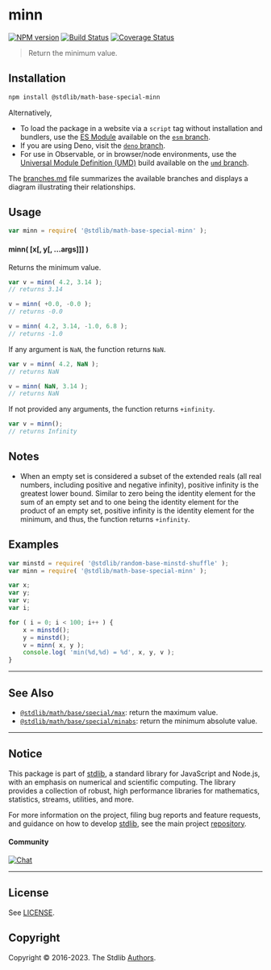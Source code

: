 <!--

@license Apache-2.0

Copyright (c) 2018 The Stdlib Authors.

Licensed under the Apache License, Version 2.0 (the "License");
you may not use this file except in compliance with the License.
You may obtain a copy of the License at

   http://www.apache.org/licenses/LICENSE-2.0

Unless required by applicable law or agreed to in writing, software
distributed under the License is distributed on an "AS IS" BASIS,
WITHOUT WARRANTIES OR CONDITIONS OF ANY KIND, either express or implied.
See the License for the specific language governing permissions and
limitations under the License.

-->

# minn

[![NPM version][npm-image]][npm-url] [![Build Status][test-image]][test-url] [![Coverage Status][coverage-image]][coverage-url] <!-- [![dependencies][dependencies-image]][dependencies-url] -->

> Return the minimum value.

<!-- Section to include introductory text. Make sure to keep an empty line after the intro `section` element and another before the `/section` close. -->

<section class="intro">

</section>

<!-- /.intro -->

<!-- Package usage documentation. -->

<section class="installation">

## Installation

```bash
npm install @stdlib/math-base-special-minn
```

Alternatively,

-   To load the package in a website via a `script` tag without installation and bundlers, use the [ES Module][es-module] available on the [`esm` branch][esm-url].
-   If you are using Deno, visit the [`deno` branch][deno-url].
-   For use in Observable, or in browser/node environments, use the [Universal Module Definition (UMD)][umd] build available on the [`umd` branch][umd-url].

The [branches.md][branches-url] file summarizes the available branches and displays a diagram illustrating their relationships.

</section>

<section class="usage">

## Usage

```javascript
var minn = require( '@stdlib/math-base-special-minn' );
```

#### minn( \[x\[, y\[, ...args]]] )

Returns the minimum value.

```javascript
var v = minn( 4.2, 3.14 );
// returns 3.14

v = minn( +0.0, -0.0 );
// returns -0.0

v = minn( 4.2, 3.14, -1.0, 6.8 );
// returns -1.0
```

If any argument is `NaN`, the function returns `NaN`.

```javascript
var v = minn( 4.2, NaN );
// returns NaN

v = minn( NaN, 3.14 );
// returns NaN
```

If not provided any arguments, the function returns `+infinity`.

```javascript
var v = minn();
// returns Infinity
```

</section>

<!-- /.usage -->

<!-- Package usage notes. Make sure to keep an empty line after the `section` element and another before the `/section` close. -->

<section class="notes">

## Notes

-   When an empty set is considered a subset of the extended reals (all real numbers, including positive and negative infinity), positive infinity is the greatest lower bound. Similar to zero being the identity element for the sum of an empty set and to one being the identity element for the product of an empty set, positive infinity is the identity element for the minimum, and thus, the function returns `+infinity`.

</section>

<!-- /.notes -->

<!-- Package usage examples. -->

<section class="examples">

## Examples

<!-- eslint no-undef: "error" -->

```javascript
var minstd = require( '@stdlib/random-base-minstd-shuffle' );
var minn = require( '@stdlib/math-base-special-minn' );

var x;
var y;
var v;
var i;

for ( i = 0; i < 100; i++ ) {
    x = minstd();
    y = minstd();
    v = minn( x, y );
    console.log( 'min(%d,%d) = %d', x, y, v );
}
```

</section>

<!-- /.examples -->

<!-- Section to include cited references. If references are included, add a horizontal rule *before* the section. Make sure to keep an empty line after the `section` element and another before the `/section` close. -->

<section class="references">

</section>

<!-- /.references -->

<!-- Section for related `stdlib` packages. Do not manually edit this section, as it is automatically populated. -->

<section class="related">

* * *

## See Also

-   <span class="package-name">[`@stdlib/math/base/special/max`][@stdlib/math/base/special/max]</span><span class="delimiter">: </span><span class="description">return the maximum value.</span>
-   <span class="package-name">[`@stdlib/math/base/special/minabs`][@stdlib/math/base/special/minabs]</span><span class="delimiter">: </span><span class="description">return the minimum absolute value.</span>

</section>

<!-- /.related -->

<!-- Section for all links. Make sure to keep an empty line after the `section` element and another before the `/section` close. -->


<section class="main-repo" >

* * *

## Notice

This package is part of [stdlib][stdlib], a standard library for JavaScript and Node.js, with an emphasis on numerical and scientific computing. The library provides a collection of robust, high performance libraries for mathematics, statistics, streams, utilities, and more.

For more information on the project, filing bug reports and feature requests, and guidance on how to develop [stdlib][stdlib], see the main project [repository][stdlib].

#### Community

[![Chat][chat-image]][chat-url]

---

## License

See [LICENSE][stdlib-license].


## Copyright

Copyright &copy; 2016-2023. The Stdlib [Authors][stdlib-authors].

</section>

<!-- /.stdlib -->

<!-- Section for all links. Make sure to keep an empty line after the `section` element and another before the `/section` close. -->

<section class="links">

[npm-image]: http://img.shields.io/npm/v/@stdlib/math-base-special-minn.svg
[npm-url]: https://npmjs.org/package/@stdlib/math-base-special-minn

[test-image]: https://github.com/stdlib-js/math-base-special-minn/actions/workflows/test.yml/badge.svg?branch=main
[test-url]: https://github.com/stdlib-js/math-base-special-minn/actions/workflows/test.yml?query=branch:main

[coverage-image]: https://img.shields.io/codecov/c/github/stdlib-js/math-base-special-minn/main.svg
[coverage-url]: https://codecov.io/github/stdlib-js/math-base-special-minn?branch=main

<!--

[dependencies-image]: https://img.shields.io/david/stdlib-js/math-base-special-minn.svg
[dependencies-url]: https://david-dm.org/stdlib-js/math-base-special-minn/main

-->

[chat-image]: https://img.shields.io/gitter/room/stdlib-js/stdlib.svg
[chat-url]: https://gitter.im/stdlib-js/stdlib/

[stdlib]: https://github.com/stdlib-js/stdlib

[stdlib-authors]: https://github.com/stdlib-js/stdlib/graphs/contributors

[umd]: https://github.com/umdjs/umd
[es-module]: https://developer.mozilla.org/en-US/docs/Web/JavaScript/Guide/Modules

[deno-url]: https://github.com/stdlib-js/math-base-special-minn/tree/deno
[umd-url]: https://github.com/stdlib-js/math-base-special-minn/tree/umd
[esm-url]: https://github.com/stdlib-js/math-base-special-minn/tree/esm
[branches-url]: https://github.com/stdlib-js/math-base-special-minn/blob/main/branches.md

[stdlib-license]: https://raw.githubusercontent.com/stdlib-js/math-base-special-minn/main/LICENSE

<!-- <related-links> -->

[@stdlib/math/base/special/max]: https://github.com/stdlib-js/math-base-special-max

[@stdlib/math/base/special/minabs]: https://github.com/stdlib-js/math-base-special-minabs

<!-- </related-links> -->

</section>

<!-- /.links -->
